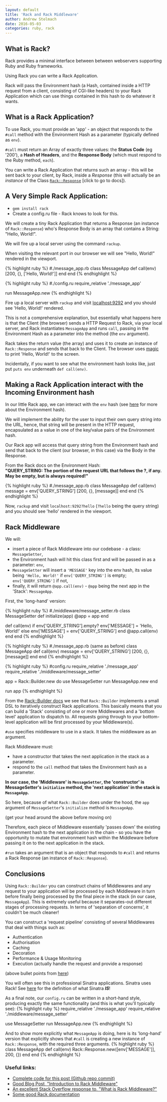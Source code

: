 ```yaml
---
layout: default
title: 'Rack and Rack Middleware'
author: Andrew Stelmach
date: 2016-05-03
categories: ruby, rack
---
```


What is Rack?
------
Rack provides a minimal interface between between webservers supporting Ruby and Ruby frameworks.

Using Rack you can write a Rack Application.

Rack will pass the Environment hash (a Hash, contained inside a HTTP request from a client, consisting of CGI-like headers) to your Rack Application which can use things contained in this hash to do whatever it wants.

What is a Rack Application?
------
To use Rack, you must provide an 'app' - an object that responds to the `#call` method with the Environment Hash as a parameter (typically defined as `env`).

`#call` must return an Array of exactly three values: the **Status Code** (eg '200'), a **Hash of Headers**, and the **Response Body** (which must respond to the Ruby method, `each`).

You can write a Rack Application that returns such an array - this will be sent back to your client, by Rack, inside a _Response_ (this will actually be an _instance_ of the Class [`Rack::Response`](http://www.rubydoc.info/github/rack/rack/Rack/Response) [click to go to docs]).

A Very Simple Rack Application:
------
- `gem install rack`
- Create a config.ru file - Rack knows to look for this.

We will create a tiny Rack Application that returns a Response (an instance of `Rack::Response`) who's Response Body is an array that contains a String: "Hello, World!".

We will fire up a local server using the command `rackup`.

When visiting the relevant port in our browser we will see "Hello, World!" rendered in the viewport.

{% highlight ruby %}
#./message_app.rb
class MessageApp
  def call(env)
    [200, {}, ['Hello, World!']]
  end
end
{% endhighlight %}

{% highlight ruby %}
#./config.ru
require_relative './message_app'

run MessageApp.new
{% endhighlight %}

Fire up a local server with `rackup` and visit [localhost:9292](http://localhost:9292) and you should see 'Hello, World!' rendered.

This is not a comprehensive explanation, but essentially what happens here is that the Client (the browser) sends a HTTP Request to Rack, via your local server, and Rack instantiates `MessageApp` and runs `call`, passing in the Environment Hash as a parameter into the method (the `env` argument).

Rack takes the return value (the array) and uses it to create an instance of `Rack::Response` and sends that back to the Client. The browser uses [magic](http://www.oxforddictionaries.com/definition/english/magic) to print 'Hello, World!' to the screen.

Incidentally, if you want to see what the environment hash looks like, just put `puts env` underneath `def call(env)`.

Making a Rack Application interact with the Incoming Environment hash
---
In our little Rack app, we can interact with the `env` hash (see [here](http://rack.rubyforge.org/doc/SPEC.html) for more about the Environment hash).

We will implement the ability for the user to input their own query string into the URL, hence, that string will be present in the HTTP request, encapsulated as a value in one of the key/value pairs of the Environment hash.

Our Rack app will access that query string from the Environment hash and send that back to the client (our browser, in this case) via the Body in the Response.

From the Rack docs on the Environment Hash:  
**"QUERY_STRING: The portion of the request URL that follows the ?, if any. May be empty, but is always required!"**

{% highlight ruby %}
#./message_app.rb
class MessageApp
  def call(env)
    message = env['QUERY_STRING']
    [200, {}, [message]]
  end
end
{% endhighlight %}

Now, `rackup` and visit `localhost:9292?hello` (`?hello` being the query string) and you should see 'hello' rendered in the viewport.

Rack Middleware
---
We will:

- insert a piece of Rack Middleware into our codebase - a class: `MessageSetter`,
- the Environment hash will hit this class first and will be passed in as a parameter: `env`,
- `MessageSetter` will insert a `'MESSAGE'` key into the env hash, its value being `'Hello, World!'` if `env['QUERY_STRING']` is empty; `env['QUERY_STRING']` if not,
- finally, it will return `@app.call(env)` - `@app` being the next app in the 'Stack': `MessageApp`.

First, the 'long-hand' version:

{% highlight ruby %}
#./middleware/message_setter.rb
class MessageSetter
  def initialize(app)
    @app = app
  end

  def call(env)
    if env['QUERY_STRING'].empty?
      env['MESSAGE'] = 'Hello, World!'
    else
      env['MESSAGE'] = env['QUERY_STRING']
    end
    @app.call(env)
  end
end
{% endhighlight %}

{% highlight ruby %}
#./message_app.rb (same as before)
class MessageApp
  def call(env)
    message = env['QUERY_STRING']
    [200, {}, [message]]
  end
end
{% endhighlight %}

{% highlight ruby %}
#config.ru
require_relative './message_app'
require_relative './middleware/message_setter'

app = Rack::Builder.new do
  use MessageSetter
  run MessageApp.new
end

run app
{% endhighlight %}


From the [Rack::Builder docs](http://www.rubydoc.info/github/rack/rack/Rack/Builder) we see that `Rack::Builder` implements a small DSL to iteratively construct Rack applications. This basically means that you can build a 'Stack' consisting of one or more Middlewares and a 'bottom level' application to dispatch to. All requests going through to your bottom-level application will be first processed by your Middleware(s).

`#use` specifies middleware to use in a stack. It takes the middleware as an argument.

Rack Middleware must:

- have a constructor that takes the next application in the stack as a parameter.
- respond to the `call` method that takes the Environment hash as a parameter.

**In our case, the 'Middleware' is `MessageSetter`, the 'constructor' is MessageSetter's `initialize` method, the 'next application' in the stack is `MessageApp`.**

So here, because of what `Rack::Builder` does under the hood, the `app` argument of `MessageSetter`'s `initialize` method is `MessageApp`. 

(get your head around the above before moving on)

Therefore, each piece of Middleware essentially 'passes down' the existing Environment hash to the next application in the chain - so you have the opportunity to mutate that environment hash within the Middleware before passing it on to the next application in the stack.

`#run` takes an argument that is an object that responds to `#call` and returns a Rack Response (an instance of `Rack::Response`).

Conclusions
---

Using `Rack::Builder` you can construct chains of Middlewares and any request to your application will be processed by each Middleware in turn before finally being processed by the final piece in the stack (in our case, `MessageApp`). This is extremely useful because it separates-out different stages of processing requests. In terms of 'separation of concerns', it couldn't be much cleaner!

You can construct a 'request pipeline' consisting of several Middlewares that deal with things such as:

- Authentication
- Authorisation
- Caching
- Decoration
- Performance & Usage Monitoring
- Execution (actually handle the request and provide a response)

(above bullet points from [here](http://stackoverflow.com/questions/2256569/what-is-rack-middleware))

You will often see this in professional Sinatra applications. Sinatra uses Rack! See [here](https://github.com/sinatra/sinatra/blob/master/README.md) for the definition of what Sinatra ***IS***!

As a final note, our `config.ru` can be written in a short-hand style, producing exactly the same functionality (and this is what you'll typically see):
{% highlight ruby %}
require_relative './message_app'
require_relative './middleware/message_setter'

use MessageSetter
run MessageApp.new
{% endhighlight %}

And to show more explicitly what `MessageApp` is doing, here is its 'long-hand' version that explicitly shows that `#call` is creating a new instance of `Rack::Response`, with the required three arguments.
{% highlight ruby %}
class MessageApp
  def call(env)
    Rack::Response.new([env['MESSAGE']], 200, {})
  end
end
{% endhighlight %}

### Useful links:

- [Complete code for this post (Github repo commit)](https://github.com/Yorkshireman/rack_middleware_practice/tree/9310bce29006e7d846fcb6257bca66d183cce5f0)
- [Good Blog Post, "Introduction to Rack Middleware"](https://www.amberbit.com/blog/2011/07/13/introduction-to-rack-middleware/)
- [An excellent Stack Overflow response to, "What is Rack Middleware?"](http://stackoverflow.com/questions/2256569/what-is-rack-middleware)
- [Some good Rack documentation](http://rack.rubyforge.org/doc/SPEC.html)
